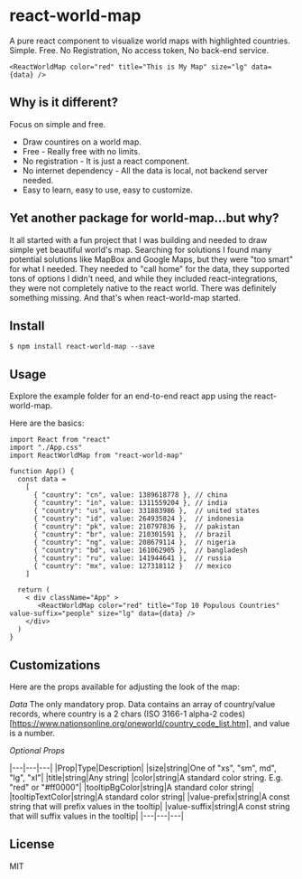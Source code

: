 # react-world-map
A pure react component to visualize world maps with highlighted countries. Simple. Free. No Registration, No access token, No back-end service.

```
<ReactWorldMap color="red" title="This is My Map" size="lg" data={data} />
```

## Why is it different? 
Focus on simple and free. 

* Draw countires on a world map. 
* Free - Really free with no limits. 
* No registration - It is just a react component. 
* No internet dependency - All the data is local, not backend server needed. 
* Easy to learn, easy to use, easy to customize. 

## Yet another package for world-map...but why?

It all started with a fun project that I was building and needed to draw simple yet beautiful world's map. Searching for solutions I found many potential solutions like MapBox and Google Maps, but they were "too smart" for what I needed. They needed to "call home" for the data, they supported tons of options I didn't need, and while they included react-integrations, they were not completely native to the react world. There was definitely something missing. And that's when react-world-map started. 

## Install

~~~
$ npm install react-world-map --save
~~~

## Usage

Explore the example folder for an end-to-end react app using the react-world-map. 

Here are the basics:

~~~
import React from "react"
import "./App.css"
import ReactWorldMap from "react-world-map"

function App() {
  const data =
    [
      { "country": "cn", value: 1389618778 }, // china
      { "country": "in", value: 1311559204 }, // india
      { "country": "us", value: 331883986 },  // united states
      { "country": "id", value: 264935824 },  // indonesia
      { "country": "pk", value: 210797836 },  // pakistan
      { "country": "br", value: 210301591 },  // brazil
      { "country": "ng", value: 208679114 },  // nigeria
      { "country": "bd", value: 161062905 },  // bangladesh
      { "country": "ru", value: 141944641 },  // russia
      { "country": "mx", value: 127318112 }   // mexico
    ]

  return (
    < div className="App" >
       <ReactWorldMap color="red" title="Top 10 Populous Countries" value-suffix="people" size="lg" data={data} />
    </div>
  )
}
~~~

## Customizations
Here are the props available for adjusting the look of the map:

*Data*
The only mandatory prop. Data contains an array of country/value records, where country is a 2 chars (ISO 3166-1 alpha-2 codes)[https://www.nationsonline.org/oneworld/country_code_list.htm], and value is a number.

*Optional Props*

|---|---|---|
|Prop|Type|Description|
|size|string|One of "xs", "sm", md", "lg", "xl"|
|title|string|Any string|
|color|string|A standard color string. E.g. "red" or "#ff0000"|
|tooltipBgColor|string|A standard color string|
|tooltipTextColor|string|A standard color string|
|value-prefix|string|A const string that will prefix values in the tooltip|
|value-suffix|string|A const string that will suffix values in the tooltip|
|---|---|---|

## License
MIT
